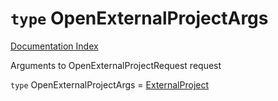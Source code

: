 # `type` OpenExternalProjectArgs

[Documentation Index](../README.md)

Arguments to OpenExternalProjectRequest request

`type` OpenExternalProjectArgs = [ExternalProject](../interface.ExternalProject/README.md)